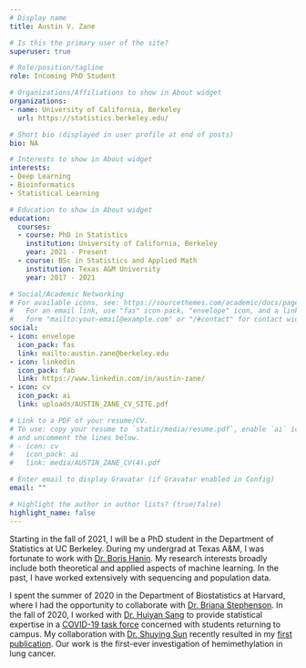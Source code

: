 ```yaml
---
# Display name
title: Austin V. Zane

# Is this the primary user of the site?
superuser: true

# Role/position/tagline
role: Incoming PhD Student

# Organizations/Affiliations to show in About widget
organizations:
- name: University of California, Berkeley
  url: https://statistics.berkeley.edu/

# Short bio (displayed in user profile at end of posts)
bio: NA

# Interests to show in About widget
interests:
- Deep Learning
- Bioinformatics
- Statistical Learning

# Education to show in About widget
education:
  courses:
  - course: PhD in Statistics
    institution: University of California, Berkeley
    year: 2021 - Present
  - course: BSc in Statistics and Applied Math
    institution: Texas A&M University
    year: 2017 - 2021

# Social/Academic Networking
# For available icons, see: https://sourcethemes.com/academic/docs/page-builder/#icons
#   For an email link, use "fas" icon pack, "envelope" icon, and a link in the
#   form "mailto:your-email@example.com" or "/#contact" for contact widget.
social:
- icon: envelope
  icon_pack: fas
  link: mailto:austin.zane@berkeley.edu
- icon: linkedin
  icon_pack: fab
  link: https://www.linkedin.com/in/austin-zane/
- icon: cv
  icon_pack: ai
  link: uploads/AUSTIN_ZANE_CV_SITE.pdf

# Link to a PDF of your resume/CV.
# To use: copy your resume to `static/media/resume.pdf`, enable `ai` icons in `params.toml`, 
# and uncomment the lines below.
# - icon: cv
#   icon_pack: ai
#   link: media/AUSTIN_ZANE_CV(4).pdf

# Enter email to display Gravatar (if Gravatar enabled in Config)
email: ""

# Highlight the author in author lists? (true/false)
highlight_name: false
---
```


Starting in the fall of 2021, I will be a PhD student in the Department of Statistics at UC Berkeley. During my undergrad at Texas A&M, I was fortunate to work with [Dr. Boris Hanin](https://hanin.princeton.edu/). My research interests broadly include both theoretical and applied aspects of machine learning. In the past, I have worked extensively with sequencing and population data.    
  
I spent the summer of 2020 in the Department of Biostatistics at Harvard, where I had the opportunity to collaborate with [Dr. Briana Stephenson](https://www.hsph.harvard.edu/briana-stephenson/). In the fall of 2020, I worked with [Dr. Huiyan Sang](https://web.stat.tamu.edu/~huiyan/) to provide statistical expertise in a [COVID-19 task force](https://temag.tamu.edu/) concerned with students returning to campus. My collaboration with [Dr. Shuying Sun](https://www.math.txstate.edu/about/people/faculty/sun.html) recently resulted in my [first publication](https://bmccancer.biomedcentral.com/articles/10.1186/s12885-021-07990-7). Our work is the first-ever investigation of hemimethylation in lung cancer.


